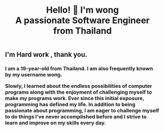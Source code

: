 
<h1 align="center"> Hello! 👋 I'm wong
<br>A passionate Software Engineer from Thailand </h1>

<img class="center" src=https://media.tenor.com/upZRqqfUnVEAAAAd/shy-lily.gif alt="" />
    
<h2 align="left">I'm Hard work , thank you.</h2>
<h3 align="left">I am a 19-year-old from Thailand. I am also frequently known by my username wong.

Slowly, I learned about the endless possibilities of computer programs along with the enjoyment of challenging myself to make my programs work. Ever since this initial exposure, programming has defined my life.
In addition to being passionate about programming, I am eager to challenge myself to do things I've never accomplished before and I strive to learn and improve on my skills every day.</h3>


